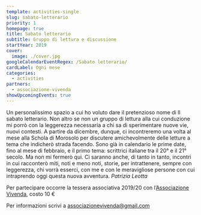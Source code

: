 ```yaml
---
template: activities-single
slug: sabato-letterario
priority: 1
homepage: true
title: Sabato letterario
subtitle: Gruppo di lettura e discussione
startYear: 2019
cover:
  image: ./cover.jpg
googleCalendarEventRegex: /Sabato letterario/
cardLabel: Ogni mese
categories:
  - activities
partners:
  - associazione-vivenda
showUpcomingEvents: true
---
```


<EntryInfo variant="upcoming" label="Il sabato" value="una volta al mese"/>
<EntryInfo variant="teacher" label="A cura di" value="Patrizia Leotta, docente di lettere e socia di [Associazione Vivenda](/partners/associazione-vivenda/)" bottom="6"/>

<Row>
<Col initial columned>

Un personalissimo spazio a cui ho voluto dare il pretenzioso nome di Il sabato letterario. Non altro se non un gruppo di lettura alla cui conduzione mi porrò con la leggerezza necessaria a chi sa di sperimentare nuove vie, nuovi contesti. A partire da dicembre, dunque, ci incontreremo una volta al mese alla Schola di Morosolo per discutere amichevolmente delle letture a tema che indicherò strada facendo. Sono già in calendario le prime date, fino al mese di febbraio, e il primo tema: scrittrici italiane tra il 20° e il 21° secolo. Ma non mi fermerò qui. Ci saranno anche, di tanto in tanto, incontri in cui racconterò miti, noti e meno noti, storie, per intrattenere, sempre con leggerezza, chi vorrà esserci, con me e con le meravigliose persone con cui intraprendo oggi questa nuova avventura. *_Patrizia Leotta_*

</Col>
</Row>

<Footnote>

Per partecipare occorre la tessera associativa 2019/20 con l’[Associazione Vivenda](/partners/associazione-vivenda/), costo 10 €

</Footnote>

<ButtonLink href="mailto:associazionevivenda@gmail.com">Per informazioni scrivi a associazionevivenda@gmail.com</ButtonLink>
